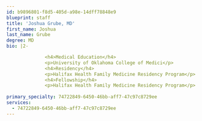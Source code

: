 ```yaml
---
id: b9896801-f8d5-405d-a98e-14dff78848e9
blueprint: staff
title: 'Joshua Grube, MD'
first_name: Joshua
last_name: Grube
degree: MD
bio: |2-

              <h4>Medical Education</h4>
              <p>University of Oklahoma College of Medici</p>
              <h4>Residency</h4>
              <p>Halifax Health Family Medicine Residency Program</p>
              <h4>Fellowship</h4>
              <p>Halifax Health Family Medicine Residency Program</p>
          
primary_specialty: 74722849-6450-46bb-aff7-47c97c8729ee
services:
  - 74722849-6450-46bb-aff7-47c97c8729ee
---
```

